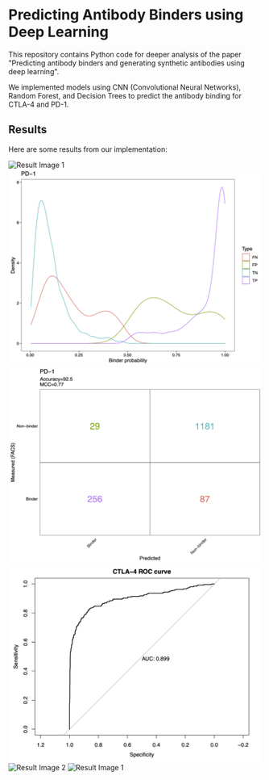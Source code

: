# Predicting Antibody Binders using Deep Learning

This repository contains Python code for deeper analysis of the paper "Predicting antibody binders and generating synthetic antibodies using deep learning". 

We implemented models using CNN (Convolutional Neural Networks), Random Forest, and Decision Trees to predict the antibody binding for CTLA-4 and PD-1.

## Results

Here are some results from our implementation:

![Result Image 1](./results/to/PD-1-ROC-regenerate.png)
![Result Image 2](./results/PD-1-probability-regenerate.png)
![Result Image 1](./results/PD-1-regenerate.png)
![Result Image 1](./results/CTLA-4-ROC-regenerate.png)
![Result Image 2](./results/CTLA-4-probability-regenerate.png)
![Result Image 1](./results/CTLA-4-regenerate.png)

